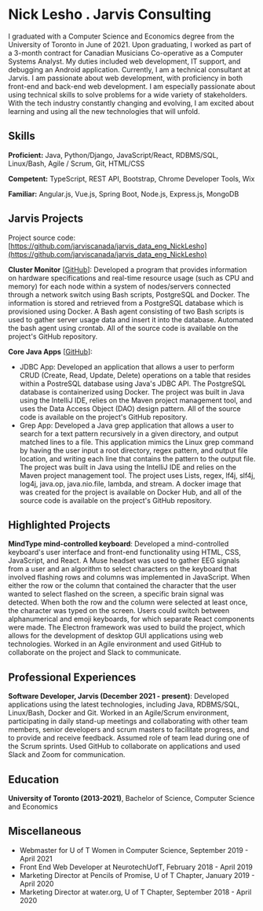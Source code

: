 # Nick Lesho . Jarvis Consulting

I graduated with a Computer Science and Economics degree from the University of Toronto in June of 2021. Upon graduating, I worked as part of a 3-month contract for Canadian Musicians Co-operative as a Computer Systems Analyst. My duties included web development, IT support, and debugging an Android application. Currently, I am a technical consultant at Jarvis. I am passionate about web development, with proficiency in both front-end and back-end web development. I am especially passionate about using technical skills to solve problems for a wide variety of stakeholders. With the tech industry constantly changing and evolving, I am excited about learning and using all the new technologies that will unfold.

## Skills

**Proficient:** Java, Python/Django, JavaScript/React, RDBMS/SQL, Linux/Bash, Agile / Scrum, Git, HTML/CSS

**Competent:** TypeScript, REST API, Bootstrap, Chrome Developer Tools, Wix

**Familiar:** Angular.js, Vue.js, Spring Boot, Node.js, Express.js, MongoDB

## Jarvis Projects

Project source code: [https://github.com/jarviscanada/jarvis_data_eng_NickLesho](https://github.com/jarviscanada/jarvis_data_eng_NickLesho)


**Cluster Monitor** [[GitHub](https://github.com/jarviscanada/jarvis_data_eng_NickLesho/tree/master/linux_sql)]: Developed a program that provides information on hardware specifications and real-time resource usage (such as CPU and memory) for each node within a system of nodes/servers connected through a network switch using Bash scripts, PostgreSQL and Docker. The information is stored and retrieved from a PostgreSQL database which is provisioned using Docker. A Bash agent consisting of two Bash scripts is used to gather server usage data and insert it into the database. Automated the bash agent using crontab. All of the source code is available on the project's GitHub repository.

**Core Java Apps** [[GitHub](https://github.com/jarviscanada/jarvis_data_eng_NickLesho/tree/master/core_java)]:
      
  - JDBC App: Developed an application that allows a user to perform CRUD (Create, Read, Update, Delete) operations on a table that resides within a PostreSQL database using Java's JDBC API. The PostgreSQL database is containerized using Docker. The project was built in Java using the IntelliJ IDE, relies on the Maven project management tool, and uses the Data Access Object (DAO) design pattern. All of the source code is available on the project's GitHub repository.
  - Grep App: Developed a Java grep application that allows a user to search for a text pattern recursively in a given directory, and output matched lines to a file. This application mimics the Linux grep command by having the user input a root directory, regex pattern, and output file location, and writing each line that contains the pattern to the output file. The project was built in Java using the IntelliJ IDE and relies on the Maven project management tool. The project uses Lists, regex, lf4j, slf4j, log4j, java.op, java.nio.file, lambda, and stream. A docker image that was created for the project is available on Docker Hub, and all of the source code is available on the project's GitHub repository.


## Highlighted Projects
**MindType mind-controlled keyboard**: Developed a mind-controlled keyboard's user interface and front-end functionality using HTML, CSS, JavaScript, and React. A Muse headset was used to gather EEG signals from a user and an algorithm to select characters on the keyboard that involved flashing rows and columns was implemented in JavaScript. When either the row or the column that contained the character that the user wanted to select flashed on the screen, a specific brain signal was detected. When both the row and the column were selected at least once, the character was typed on the screen. Users could switch between alphanumerical and emoji keyboards, for which separate React components were made. The Electron framework was used to build the project, which allows for the development of desktop GUI applications using web technologies. Worked in an Agile environment and used GitHub to collaborate on the project and Slack to communicate.


## Professional Experiences

**Software Developer, Jarvis (December 2021 - present)**: Developed applications using the latest technologies, including Java, RDBMS/SQL, Linux/Bash, Docker and Git. Worked in an Agile/Scrum environment, participating in daily stand-up meetings and collaborating with other team members, senior developers and scrum masters to facilitate progress, and to provide and receive feedback. Assumed role of team lead during one of the Scrum sprints. Used GitHub to collaborate on applications and used Slack and Zoom for communication.


## Education
**University of Toronto (2013-2021)**, Bachelor of Science, Computer Science and Economics


## Miscellaneous
- Webmaster for U of T Women in Computer Science, September 2019 - April 2021
- Front End Web Developer at NeurotechUofT, February 2018 - April 2019
- Marketing Director at Pencils of Promise, U of T Chapter, January 2019 - April 2020
- Marketing Director at water.org, U of T Chapter, September 2018 - April 2020